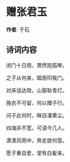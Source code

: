# 赠张君玉

**作者**: 于石

## 诗词内容

闭门十日雨，萧然抱孤琴。

之子从何来，踏雨叩我门。

对床话达晓，山窗耿青灯。

挽衣不可留，何以赠子行。

问子此何时，眯目凄黄尘。

四海非不宽，可语今几人。

潇潇风雨中，奔走欲何营。

愿子重自爱，堂有白髪亲。

